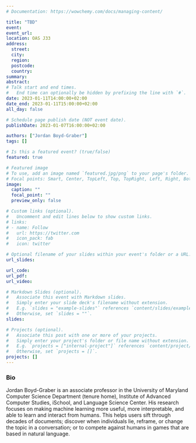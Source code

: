 ```yaml
---
# Documentation: https://wowchemy.com/docs/managing-content/

title: "TBD"
event: 
event_url:
location: OAS J33
address: 
  street:
  city:
  region:
  postcode:
  country:
summary: 
abstract:
# Talk start and end times.
#   End time can optionally be hidden by prefixing the line with `#`.
date: 2023-01-11T14:00:00+02:00
date_end: 2023-01-11T15:00:00+02:00
all_day: false

# Schedule page publish date (NOT event date).
publishDate: 2023-01-07T16:00:00+02:00

authors: ["Jordan Boyd-Graber"]
tags: []

# Is this a featured event? (true/false)
featured: true

# Featured image
# To use, add an image named `featured.jpg/png` to your page's folder. 
# Focal points: Smart, Center, TopLeft, Top, TopRight, Left, Right, BottomLeft, Bottom, BottomRight.
image:
  caption: ""
  focal_point: ""
  preview_only: false

# Custom links (optional).
#   Uncomment and edit lines below to show custom links.
# links:
# - name: Follow
#   url: https://twitter.com
#   icon_pack: fab
#   icon: twitter

# Optional filename of your slides within your event's folder or a URL.
url_slides: 

url_code:
url_pdf: 
url_video:

# Markdown Slides (optional).
#   Associate this event with Markdown slides.
#   Simply enter your slide deck's filename without extension.
#   E.g. `slides = "example-slides"` references `content/slides/example-slides.md`.
#   Otherwise, set `slides = ""`.
slides:

# Projects (optional).
#   Associate this post with one or more of your projects.
#   Simply enter your project's folder or file name without extension.
#   E.g. `projects = ["internal-project"]` references `content/project/deep-learning/index.md`.
#   Otherwise, set `projects = []`.
projects: []
---
```


### Bio
Jordan Boyd-Graber is an associate professor in the University of Maryland Computer Science Department (tenure home), Institute of Advanced Computer Studies, iSchool, and Language Science Center. His research focuses on making machine learning more useful, more interpretable, and able to learn and interact from humans. This helps users sift through decades of documents; discover when individuals lie, reframe, or change the topic in a conversation; or to compete against humans in games that are based in natural language.
